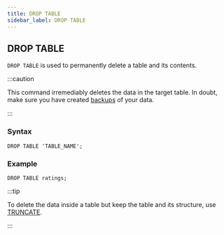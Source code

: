 ```yaml
---
title: DROP TABLE
sidebar_label: DROP TABLE
---
```


## DROP TABLE

`DROP TABLE` is used to permanently delete a table and its contents.

:::caution

This command irremediably deletes the data in the target table. In doubt, make
sure you have created [backups](reference/sql/backup.md) of your data.

:::

### Syntax

```questdb-sql
DROP TABLE 'TABLE_NAME';
```

### Example

```questdb-sql
DROP TABLE ratings;
```

:::tip

To delete the data inside a table but keep the table and its structure, use
[TRUNCATE](reference/sql/truncate.md).

:::
